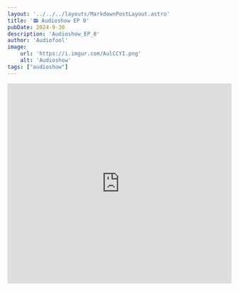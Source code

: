 ```yaml
---
layout: '../../../layouts/MarkdownPostLayout.astro'
title: '📻 Audioshow EP 0'
pubDate: 2024-9-30
description: 'Audioshow_EP_0'
author: 'Audiofool'
image:
    url: 'https://i.imgur.com/AulCCYI.png'
    alt: 'Audioshow'
tags: ["audioshow"]
---
```


<iframe allow="autoplay *; encrypted-media *;" frameborder="0" height="450" style="width:100%;max-width:660px;overflow:hidden;background:transparent;" sandbox="allow-forms allow-popups allow-same-origin allow-scripts allow-storage-access-by-user-activation allow-top-navigation-by-user-activation" src="https://embed.music.apple.com/cn/playlist/audioshow/pl.u-oZyllGaFGx7bAXr?l=en"></iframe>
